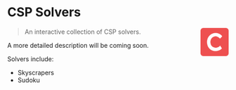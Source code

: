 # CSP Solvers

> An interactive collection of CSP solvers.
> <img src="public/apple-touch-icon.png" align="right" width="64"/>

<!-- [![project_license][license-shield]][license-url] -->

A more detailed description will be coming soon.

Solvers include:

- Skyscrapers
- Sudoku

[license-shield]: https://img.shields.io/github/license/github_username/repo_name.svg?style=for-the-badge
[license-url]: https://github.com/yiliansource/csp-solvers/blob/master/LICENSE.txt
[product-screenshot]: images/screenshot.png
[Next.js]: https://img.shields.io/badge/next.js-000000?style=for-the-badge&logo=nextdotjs&logoColor=white
[Next-url]: https://nextjs.org/
[React.js]: https://img.shields.io/badge/React-20232A?style=for-the-badge&logo=react&logoColor=61DAFB
[React-url]: https://reactjs.org/
